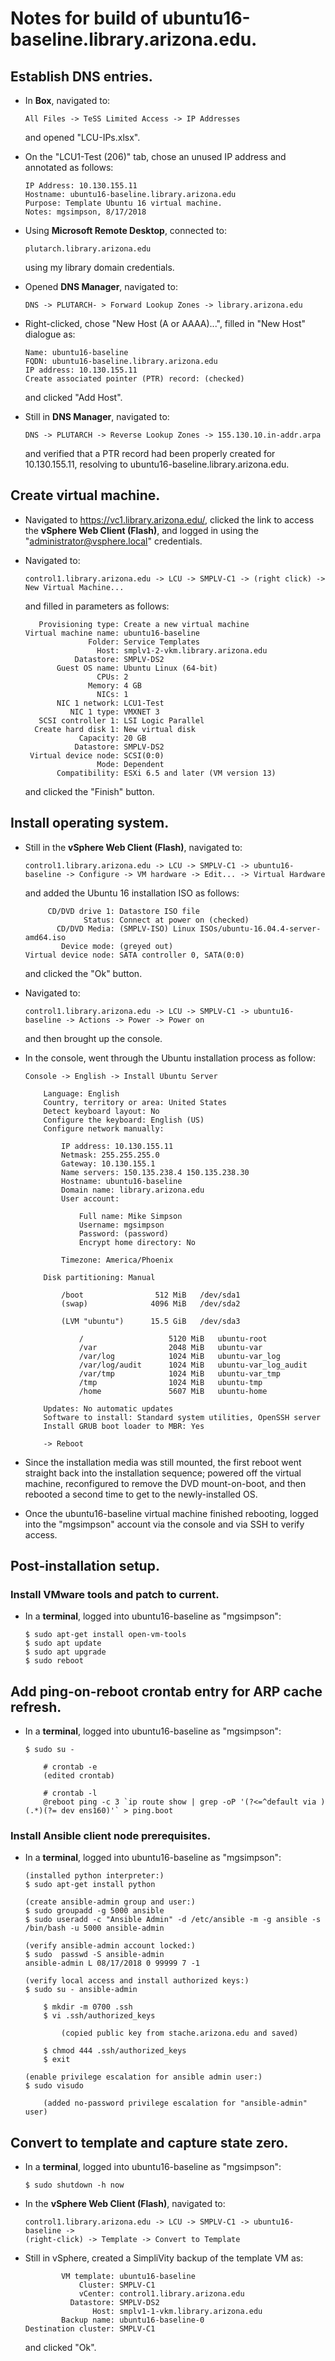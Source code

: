 # Notes for build of ubuntu16-baseline.library.arizona.edu.

## Establish DNS entries.

*   In **Box**, navigated to:

        All Files -> TeSS Limited Access -> IP Addresses
		
	and opened "LCU-IPs.xlsx".
	
*   On the "LCU1-Test (206)" tab, chose an unused IP address and
    annotated as follows:
	
	    IP Address: 10.130.155.11
		Hostname: ubuntu16-baseline.library.arizona.edu
		Purpose: Template Ubuntu 16 virtual machine.
		Notes: mgsimpson, 8/17/2018

*   Using **Microsoft Remote Desktop**, connected to:

        plutarch.library.arizona.edu
		
	using my library domain credentials.
	
*   Opened **DNS Manager**, navigated to:

        DNS -> PLUTARCH- > Forward Lookup Zones -> library.arizona.edu
	
*   Right-clicked, chose "New Host (A or AAAA)...", filled in "New Host"
    dialogue as:
	
	    Name: ubuntu16-baseline
		FQDN: ubuntu16-baseline.library.arizona.edu
		IP address: 10.130.155.11
		Create associated pointer (PTR) record: (checked)
		
    and clicked "Add Host".
	
*   Still in **DNS Manager**, navigated to:

        DNS -> PLUTARCH -> Reverse Lookup Zones -> 155.130.10.in-addr.arpa
		
	and verified that a PTR record had been properly created for
    10.130.155.11, resolving to ubuntu16-baseline.library.arizona.edu.

## Create virtual machine.

*   Navigated to https://vc1.library.arizona.edu/, clicked the
    link to access the **vSphere Web Client (Flash)**, and logged in
    using the "administrator@vsphere.local" credentials.
	
*   Navigated to:

        control1.library.arizona.edu -> LCU -> SMPLV-C1 -> (right click) -> New Virtual Machine...
	
	and filled in parameters as follows:

           Provisioning type: Create a new virtual machine
        Virtual machine name: ubuntu16-baseline
                      Folder: Service Templates
                        Host: smplv1-2-vkm.library.arizona.edu
                   Datastore: SMPLV-DS2
               Guest OS name: Ubuntu Linux (64-bit)
                        CPUs: 2
                      Memory: 4 GB
                        NICs: 1
               NIC 1 network: LCU1-Test
                  NIC 1 type: VMXNET 3
           SCSI controller 1: LSI Logic Parallel
          Create hard disk 1: New virtual disk
                    Capacity: 20 GB
                   Datastore: SMPLV-DS2
         Virtual device node: SCSI(0:0)
                        Mode: Dependent
               Compatibility: ESXi 6.5 and later (VM version 13)

    and clicked the "Finish" button.

## Install operating system.

*   Still in the **vSphere Web Client (Flash)**, navigated to:

        control1.library.arizona.edu -> LCU -> SMPLV-C1 -> ubuntu16-baseline -> Configure -> VM hardware -> Edit... -> Virtual Hardware
		
	and added the Ubuntu 16 installation ISO as follows:
    
             CD/DVD drive 1: Datastore ISO file
                     Status: Connect at power on (checked)
               CD/DVD Media: (SMPLV-ISO) Linux ISOs/ubuntu-16.04.4-server-amd64.iso
			    Device mode: (greyed out)
        Virtual device node: SATA controller 0, SATA(0:0)
        
    and clicked the "Ok" button.
	
*   Navigated to:
	
		control1.library.arizona.edu -> LCU -> SMPLV-C1 -> ubuntu16-baseline -> Actions -> Power -> Power on

    and then brought up the console.
	
*   In the console, went through the Ubuntu installation process as follow:

        Console -> English -> Install Ubuntu Server
        
            Language: English
            Country, territory or area: United States
            Detect keyboard layout: No
            Configure the keyboard: English (US)
            Configure network manually:
            
                IP address: 10.130.155.11
                Netmask: 255.255.255.0
                Gateway: 10.130.155.1
                Name servers: 150.135.238.4 150.135.238.30
                Hostname: ubuntu16-baseline
                Domain name: library.arizona.edu
                User account:
                
                    Full name: Mike Simpson
                    Username: mgsimpson
					Password: (password)
                    Encrypt home directory: No
                
                Timezone: America/Phoenix

            Disk partitioning: Manual

                /boot                512 MiB   /dev/sda1
			    (swap)              4096 MiB   /dev/sda2
			
			    (LVM "ubuntu")      15.5 GiB   /dev/sda3
			
			        /                   5120 MiB   ubuntu-root
			        /var                2048 MiB   ubuntu-var
			        /var/log            1024 MiB   ubuntu-var_log
			        /var/log/audit      1024 MiB   ubuntu-var_log_audit
			        /var/tmp            1024 MiB   ubuntu-var_tmp
			        /tmp                1024 MiB   ubuntu-tmp
			        /home               5607 MiB   ubuntu-home
					
			Updates: No automatic updates
			Software to install: Standard system utilities, OpenSSH server
			Install GRUB boot loader to MBR: Yes
			
			-> Reboot

*   Since the installation media was still mounted, the first reboot
    went straight back into the installation sequence; powered off the
	virtual machine, reconfigured to remove the DVD mount-on-boot, and
    then rebooted a second time to get to the newly-installed OS.

*   Once the ubuntu16-baseline virtual machine finished rebooting,
    logged into the "mgsimpson" account via the console and via SSH to
    verify access.

## Post-installation setup.

### Install VMware tools and patch to current.

*   In a **terminal**, logged into ubuntu16-baseline as "mgsimpson":

        $ sudo apt-get install open-vm-tools
		$ sudo apt update
		$ sudo apt upgrade
		$ sudo reboot

## Add ping-on-reboot crontab entry for ARP cache refresh.

*   In a **terminal**, logged into ubuntu16-baseline as "mgsimpson":

        $ sudo su -
		
		    # crontab -e
            (edited crontab)

            # crontab -l
            @reboot ping -c 3 `ip route show | grep -oP '(?<=^default via )(.*)(?= dev ens160)'` > ping.boot

### Install Ansible client node prerequisites.

*   In a **terminal**, logged into ubuntu16-baseline as "mgsimpson":

	    (installed python interpreter:)
	    $ sudo apt-get install python
		
		(create ansible-admin group and user:)
        $ sudo groupadd -g 5000 ansible
        $ sudo useradd -c "Ansible Admin" -d /etc/ansible -m -g ansible -s /bin/bash -u 5000 ansible-admin
        
        (verify ansible-admin account locked:)
        $ sudo  passwd -S ansible-admin
		ansible-admin L 08/17/2018 0 99999 7 -1

        (verify local access and install authorized keys:)
        $ sudo su - ansible-admin
            
            $ mkdir -m 0700 .ssh
            $ vi .ssh/authorized_keys
                
                (copied public key from stache.arizona.edu and saved)
                
            $ chmod 444 .ssh/authorized_keys
            $ exit

        (enable privilege escalation for ansible admin user:)
        $ sudo visudo
        
            (added no-password privilege escalation for "ansible-admin" user)

## Convert to template and capture state zero.

*   In a **terminal**, logged into ubuntu16-baseline as "mgsimpson":

        $ sudo shutdown -h now

*   In the **vSphere Web Client (Flash)**, navigated to:

        control1.library.arizona.edu -> LCU -> SMPLV-C1 -> ubuntu16-baseline ->
        (right-click) -> Template -> Convert to Template

*   Still in vSphere, created a SimpliVity backup of the template VM as:

                VM template: ubuntu16-baseline
		            Cluster: SMPLV-C1
		            vCenter: control1.library.arizona.edu
		          Datastore: SMPLV-DS2
		               Host: smplv1-1-vkm.library.arizona.edu
		        Backup name: ubuntu16-baseline-0
		Destination cluster: SMPLV-C1
		
	and clicked "Ok".

